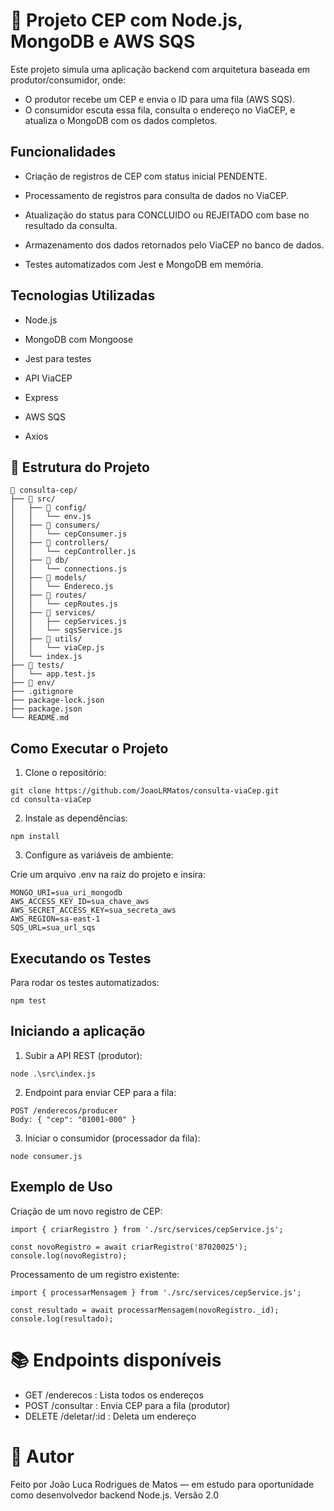 # 🧾 Projeto CEP com Node.js, MongoDB e AWS SQS

Este projeto simula uma aplicação backend com arquitetura baseada em produtor/consumidor, onde:

- O produtor recebe um CEP e envia o ID para uma fila (AWS SQS).
- O consumidor escuta essa fila, consulta o endereço no ViaCEP, e atualiza o MongoDB com os dados completos.

## Funcionalidades

- Criação de registros de CEP com status inicial PENDENTE.

- Processamento de registros para consulta de dados no ViaCEP.

- Atualização do status para CONCLUIDO ou REJEITADO com base no resultado da consulta.

- Armazenamento dos dados retornados pelo ViaCEP no banco de dados.

- Testes automatizados com Jest e MongoDB em memória.

## Tecnologias Utilizadas

- Node.js

- MongoDB com Mongoose

- Jest para testes

- API ViaCEP

- Express

- AWS SQS

- Axios

## 📂 Estrutura do Projeto

```
📂 consulta-cep/
├── 📂 src/
│   ├── 📂 config/
│   │   └── env.js
│   ├── 📂 consumers/
│   │   └── cepConsumer.js
│   ├── 📂 controllers/
│   │   └── cepController.js
│   ├── 📂 db/
│   │   └── connections.js
│   ├── 📂 models/
│   │   └── Endereco.js
│   ├── 📂 routes/
│   │   └── cepRoutes.js
│   ├── 📂 services/
│   │   ├── cepServices.js
│   │   └── sqsService.js
│   ├── 📂 utils/
│   │   └── viaCep.js
│   └── index.js
├── 📂 tests/
│   └── app.test.js
├── 📂 env/
├── .gitignore
├── package-lock.json
├── package.json
└── README.md
```

## Como Executar o Projeto

1. Clone o repositório:

```
git clone https://github.com/JoaoLRMatos/consulta-viaCep.git
cd consulta-viaCep
```

2. Instale as dependências:

```
npm install
```

3. Configure as variáveis de ambiente:

Crie um arquivo .env na raiz do projeto e insira:

```
MONGO_URI=sua_uri_mongodb
AWS_ACCESS_KEY_ID=sua_chave_aws
AWS_SECRET_ACCESS_KEY=sua_secreta_aws
AWS_REGION=sa-east-1
SQS_URL=sua_url_sqs
```

## Executando os Testes

Para rodar os testes automatizados:

```
npm test
```

## Iniciando a aplicação

1. Subir a API REST (produtor):

```
node .\src\index.js
```

2. Endpoint para enviar CEP para a fila:

```
POST /enderecos/producer
Body: { "cep": "01001-000" }
```

3. Iniciar o consumidor (processador da fila):

```
node consumer.js
```

## Exemplo de Uso

Criação de um novo registro de CEP:

```
import { criarRegistro } from './src/services/cepService.js';

const novoRegistro = await criarRegistro('87020025');
console.log(novoRegistro);
```

Processamento de um registro existente:

```
import { processarMensagem } from './src/services/cepService.js';

const resultado = await processarMensagem(novoRegistro._id);
console.log(resultado);
```

# 📚 Endpoints disponíveis

- GET /enderecos : Lista todos os endereços
- POST /consultar : Envia CEP para a fila (produtor)
- DELETE /deletar/:id : Deleta um endereço

# 🧠 Autor

Feito por João Luca Rodrigues de Matos — em estudo para oportunidade como desenvolvedor backend Node.js. Versão 2.0
